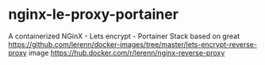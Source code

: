 # nginx-le-proxy-portainer

A containerized NGinX - Lets encrypt - Portainer Stack based on great https://github.com/lerenn/docker-images/tree/master/lets-encrypt-reverse-proxy image https://hub.docker.com/r/lerenn/nginx-reverse-proxy
